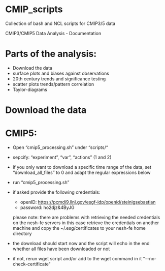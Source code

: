 CMIP_scripts
============

Collection of bash and NCL scripts for CMIP3/5 data


CMIP3/CMIP5 Data Analysis - Documentation

Parts of the analysis:
============

- Download the data
- surface plots and biases against observations
- 20th century trends and significance testing
- scatter plots trends/pattern correlation
- Taylor-diagrams

Download the data
============

CMIP5:
============

- Open “cmip5_processing.sh” under “scripts/“
- sepcify: “experiment”, “var”, “actions” (1 and 2)
- if you only want to download a specific time range of the data, set “download_all_files” to 0 and adapt the regular expressions below
- run “cmip5_processing.sh”
- if asked provide the following credentials:
	- openID: https://pcmdi9.llnl.gov/esgf-idp/openid/steinigsebastian
	- password: ho2djz&4ByJG
	
	please note: there are problems with retrieving the needed credentials on the nesh-fe servers
				 in this case retrieve the credentials on another machine and copy the ~/.esg/certificates
				 to your nesh-fe home directory
- the download should start now and the script will echo in the end whether all files have been downloaded or not
- if not, rerun wget script and/or add to the wget command in it "--no-check-certificate"
